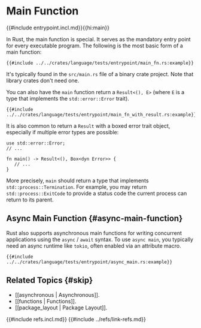 # Main Function

{{#include entrypoint.incl.md}}{{hi:main}}

In Rust, the main function is special. It serves as the mandatory entry point for every executable program.
The following is the most basic form of a main function:

```rust,editable
{{#include ../../crates/language/tests/entrypoint/main_fn.rs:example}}
```

It's typically found in the `src/main.rs` file of a binary crate project. Note that library crates don't need one.

You can also have the `main` function return a `Result<(), E>` (where `E` is a type that implements the `std::error::Error` trait).

```rust,editable
{{#include ../../crates/language/tests/entrypoint/main_fn_with_result.rs:example}}
```

It is also common to return a `Result` with a boxed error trait object, especially if multiple error types are possible:

```rust,noplayground
use std::error::Error;
// ...

fn main() -> Result<(), Box<dyn Error>> {
   // ...
}
```

More precisely, `main` should return a type that implements `std::process::Termination`. For example, you may return `std::process::ExitCode` to provide a status code the current process can return to its parent.

## Async Main Function {#async-main-function}

Rust also supports asynchronous main functions for writing concurrent applications using the `async` / `await` syntax. To use `async main`, you typically need an async runtime like `tokio`, often enabled via an attribute macro.

```rust,editable
{{#include ../../crates/language/tests/entrypoint/async_main.rs:example}}
```

## Related Topics {#skip}

- [[asynchronous | Asynchronous]].
- [[functions | Functions]].
- [[package_layout | Package Layout]].

{{#include refs.incl.md}}
{{#include ../refs/link-refs.md}}

<div class="hidden">
</div>
